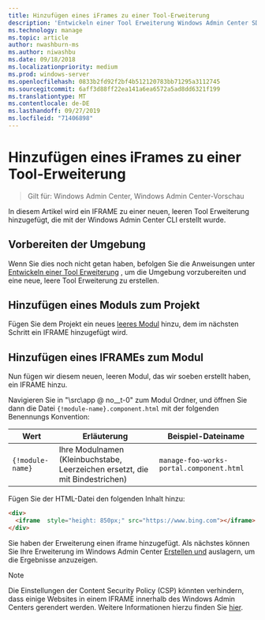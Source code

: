 ```yaml
---
title: Hinzufügen eines iFrames zu einer Tool-Erweiterung
description: 'Entwickeln einer Tool Erweiterung Windows Admin Center SDK (Project Honolulu): Hinzufügen eines IFRAMEs zu einer Tool Erweiterung'
ms.technology: manage
ms.topic: article
author: nwashburn-ms
ms.author: niwashbu
ms.date: 09/18/2018
ms.localizationpriority: medium
ms.prod: windows-server
ms.openlocfilehash: 0833b2fd92f2bf4b512120783bb71295a3112745
ms.sourcegitcommit: 6aff3d88ff22ea141a6ea6572a5ad8dd6321f199
ms.translationtype: MT
ms.contentlocale: de-DE
ms.lasthandoff: 09/27/2019
ms.locfileid: "71406898"
---
```

# <a name="add-an-iframe-to-a-tool-extension"></a>Hinzufügen eines iFrames zu einer Tool-Erweiterung

>Gilt für: Windows Admin Center, Windows Admin Center-Vorschau

In diesem Artikel wird ein IFRAME zu einer neuen, leeren Tool Erweiterung hinzugefügt, die mit der Windows Admin Center CLI erstellt wurde.

## <a name="prepare-your-environment"></a>Vorbereiten der Umgebung ##

Wenn Sie dies noch nicht getan haben, befolgen Sie die Anweisungen unter [Entwickeln einer Tool Erweiterung](../develop-tool.md) , um die Umgebung vorzubereiten und eine neue, leere Tool Erweiterung zu erstellen.

## <a name="add-a-module-to-your-project"></a>Hinzufügen eines Moduls zum Projekt ##

Fügen Sie dem Projekt ein neues [leeres Modul](add-module.md) hinzu, dem im nächsten Schritt ein IFRAME hinzugefügt wird.  

## <a name="add-an-iframe-to-your-module"></a>Hinzufügen eines IFRAMEs zum Modul ##

Nun fügen wir diesem neuen, leeren Modul, das wir soeben erstellt haben, ein IFRAME hinzu.

Navigieren Sie in "\src\app @ no__t-0" zum Modul Ordner, und öffnen Sie dann die Datei ```{!module-name}.component.html``` mit der folgenden Benennungs Konvention:

| Wert | Erläuterung | Beispiel-Dateiname |
| ----- | ----------- | ------- |
| ```{!module-name}``` | Ihre Modulnamen (Kleinbuchstabe, Leerzeichen ersetzt, die mit Bindestrichen) | ```manage-foo-works-portal.component.html``` |
    
Fügen Sie der HTML-Datei den folgenden Inhalt hinzu:

``` html
<div>
  <iframe  style="height: 850px;" src="https://www.bing.com"></iframe>
</div>
```

Sie haben der Erweiterung einen iframe hinzugefügt.  Als nächstes können Sie Ihre Erweiterung im Windows Admin Center [Erstellen und](../develop-tool.md#build-and-side-load-your-extension) auslagern, um die Ergebnisse anzuzeigen.

> [!Note]
> Die Einstellungen der Content Security Policy (CSP) könnten verhindern, dass einige Websites in einem IFRAME innerhalb des Windows Admin Centers gerendert werden. Weitere Informationen hierzu finden Sie [hier](https://content-security-policy.com/). 

